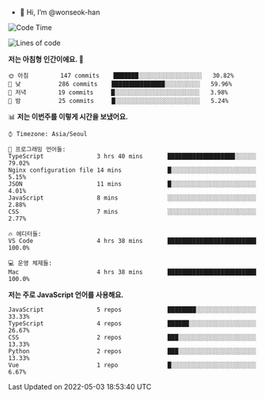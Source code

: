 - 👋 Hi, I’m @wonseok-han

<!---
wonseok-han/wonseok-han is a ✨ special ✨ repository because its `README.md` (this file) appears on your GitHub profile.
You can click the Preview link to take a look at your changes.
--->

<!--START_SECTION:waka-->
![Code Time](http://img.shields.io/badge/Code%20Time-377%20hrs%2033%20mins-blue)

![Lines of code](https://img.shields.io/badge/%EC%A0%80%EB%8A%94%20%EC%97%AC%ED%83%9C%EA%B9%8C%EC%A7%80%20-226%20Thousand%20%EC%A4%84%EC%9D%98%20%EC%BD%94%EB%93%9C%EB%A5%BC%20%EC%9E%91%EC%84%B1%ED%96%88%EC%96%B4%EC%9A%94.-blue)

**저는 아침형 인간이에요. 🐤** 

```text
🌞 아침         147 commits    ███████░░░░░░░░░░░░░░░░░░   30.82% 
🌆 낮　         286 commits    ███████████████░░░░░░░░░░   59.96% 
🌃 저녁         19 commits     █░░░░░░░░░░░░░░░░░░░░░░░░   3.98% 
🌙 밤　         25 commits     █░░░░░░░░░░░░░░░░░░░░░░░░   5.24%

```


📊 **저는 이번주를 이렇게 시간을 보냈어요.** 

```text
⌚︎ Timezone: Asia/Seoul

💬 프로그래밍 언어들: 
TypeScript               3 hrs 40 mins       ███████████████████░░░░░░   79.02% 
Nginx configuration file 14 mins             █░░░░░░░░░░░░░░░░░░░░░░░░   5.15% 
JSON                     11 mins             █░░░░░░░░░░░░░░░░░░░░░░░░   4.01% 
JavaScript               8 mins              ░░░░░░░░░░░░░░░░░░░░░░░░░   2.88% 
CSS                      7 mins              ░░░░░░░░░░░░░░░░░░░░░░░░░   2.77%

🔥 에디터들: 
VS Code                  4 hrs 38 mins       █████████████████████████   100.0%

💻 운영 체제들: 
Mac                      4 hrs 38 mins       █████████████████████████   100.0%

```

**저는 주로 JavaScript 언어를 사용해요.** 

```text
JavaScript               5 repos             ████████░░░░░░░░░░░░░░░░░   33.33% 
TypeScript               4 repos             ██████░░░░░░░░░░░░░░░░░░░   26.67% 
CSS                      2 repos             ███░░░░░░░░░░░░░░░░░░░░░░   13.33% 
Python                   2 repos             ███░░░░░░░░░░░░░░░░░░░░░░   13.33% 
Vue                      1 repo              █░░░░░░░░░░░░░░░░░░░░░░░░   6.67%

```



 Last Updated on 2022-05-03 18:53:40 UTC
<!--END_SECTION:waka-->
